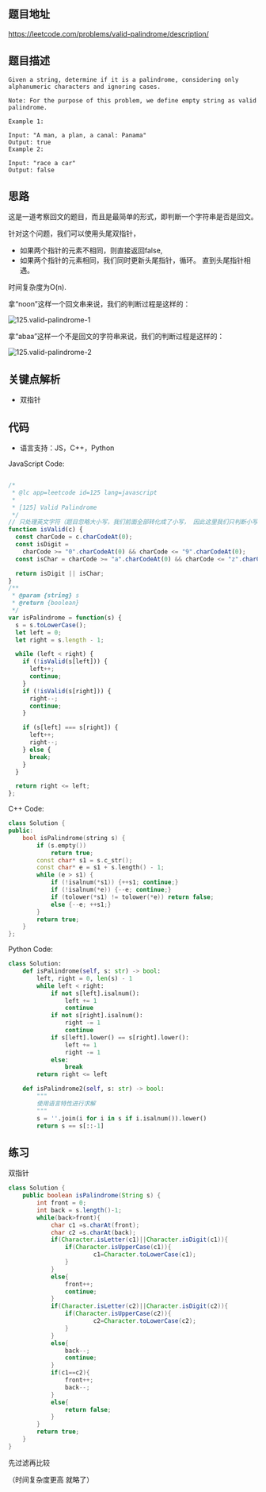 
## 题目地址

https://leetcode.com/problems/valid-palindrome/description/

## 题目描述

```
Given a string, determine if it is a palindrome, considering only alphanumeric characters and ignoring cases.

Note: For the purpose of this problem, we define empty string as valid palindrome.

Example 1:

Input: "A man, a plan, a canal: Panama"
Output: true
Example 2:

Input: "race a car"
Output: false

```

## 思路

这是一道考察回文的题目，而且是最简单的形式，即判断一个字符串是否是回文。

针对这个问题，我们可以使用头尾双指针，

- 如果两个指针的元素不相同，则直接返回false,
- 如果两个指针的元素相同，我们同时更新头尾指针，循环。 直到头尾指针相遇。

时间复杂度为O(n).

拿“noon”这样一个回文串来说，我们的判断过程是这样的：

![125.valid-palindrome-1](../assets/problems/125.valid-palindrome-1.png)

拿“abaa”这样一个不是回文的字符串来说，我们的判断过程是这样的：

![125.valid-palindrome-2](../assets/problems/125.valid-palindrome-2.png)



## 关键点解析

- 双指针

## 代码

* 语言支持：JS，C++，Python

JavaScript Code:

```js

/*
 * @lc app=leetcode id=125 lang=javascript
 *
 * [125] Valid Palindrome
 */
// 只处理英文字符（题目忽略大小写，我们前面全部转化成了小写， 因此这里我们只判断小写）和数字
function isValid(c) {
  const charCode = c.charCodeAt(0);
  const isDigit =
    charCode >= "0".charCodeAt(0) && charCode <= "9".charCodeAt(0);
  const isChar = charCode >= "a".charCodeAt(0) && charCode <= "z".charCodeAt(0);

  return isDigit || isChar;
}
/**
 * @param {string} s
 * @return {boolean}
 */
var isPalindrome = function(s) {
  s = s.toLowerCase();
  let left = 0;
  let right = s.length - 1;

  while (left < right) {
    if (!isValid(s[left])) {
      left++;
      continue;
    }
    if (!isValid(s[right])) {
      right--;
      continue;
    }

    if (s[left] === s[right]) {
      left++;
      right--;
    } else {
      break;
    }
  }

  return right <= left;
};
```
C++ Code:
```C++
class Solution {
public:
    bool isPalindrome(string s) {
        if (s.empty())
            return true;
        const char* s1 = s.c_str();
        const char* e = s1 + s.length() - 1;
        while (e > s1) {
            if (!isalnum(*s1)) {++s1; continue;}
            if (!isalnum(*e)) {--e; continue;}
            if (tolower(*s1) != tolower(*e)) return false;
            else {--e; ++s1;}
        }
        return true;
    }
};
```

Python Code:

```python
class Solution:
    def isPalindrome(self, s: str) -> bool:
        left, right = 0, len(s) - 1
        while left < right:
            if not s[left].isalnum():
                left += 1
                continue
            if not s[right].isalnum():
                right -= 1
                continue
            if s[left].lower() == s[right].lower():
                left += 1
                right -= 1
            else:
                break
        return right <= left

    def isPalindrome2(self, s: str) -> bool:
        """
        使用语言特性进行求解
        """
        s = ''.join(i for i in s if i.isalnum()).lower()
        return s == s[::-1]
```

## 练习

双指针

```java
class Solution {
    public boolean isPalindrome(String s) {
        int front = 0;
        int back = s.length()-1;
        while(back>front){
            char c1 =s.charAt(front);
            char c2 =s.charAt(back);
            if(Character.isLetter(c1)||Character.isDigit(c1)){
                if(Character.isUpperCase(c1)){
                        c1=Character.toLowerCase(c1);
                }
            }
            else{
                front++;
                continue;
            }
            if(Character.isLetter(c2)||Character.isDigit(c2)){
                if(Character.isUpperCase(c2)){
                        c2=Character.toLowerCase(c2);
                }
            }
            else{
                back--;
                continue;
            }
            if(c1==c2){
                front++;
                back--;
            }
            else{
                return false;
            }   
        }
        return true;
    }
}
```



先过滤再比较

（时间复杂度更高 就略了）